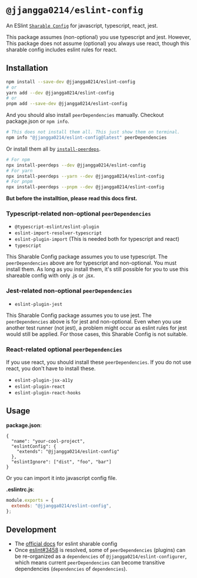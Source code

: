 # `@jjangga0214/eslint-config`

An ESlint [`Sharable Config`](https://eslint.org/docs/latest/developer-guide/shareable-configs) for javascript, typescript, react, jest.

This package assumes (non-optional) you use typescript and jest.
However, This package does not assume (optional) you always use react, though this sharable config includes eslint rules for react.

## Installation

```sh
npm install --save-dev @jjangga0214/eslint-config
# or
yarn add --dev @jjangga0214/eslint-config
# or
pnpm add --save-dev @jjangga0214/eslint-config
```

And you should also install `peerDependencies` manually.
Checkout package.json or `npm info`.

```sh
# This does not install them all. This just show them on terminal.
npm info "@jjangga0214/eslint-config@latest" peerDependencies
```

Or install them all by [`install-peerdeps`](https://openbase.com/js/install-peerdeps/documentation).

```sh
# For npm
npx install-peerdeps --dev @jjangga0214/eslint-config
# For yarn
npx install-peerdeps --yarn --dev @jjangga0214/eslint-config
# For pnpm
npx install-peerdeps --pnpm --dev @jjangga0214/eslint-config
```

**But before the installtion, please read this docs first.**

### Typescript-related non-optional `peerDependencies`

- `@typescript-eslint/eslint-plugin`
- `eslint-import-resolver-typescript`
- `eslint-plugin-import` (This is needed both for typescript and react)
- `typescript`

This Sharable Config package assumes you to use typescript.
The `peerDependencies` above are for typescript and non-optional.
You must install them.
As long as you install them, it's still possible for you to use this shareable config with only .js or .jsx.

### Jest-related non-optional `peerDependencies`

- `eslint-plugin-jest`

This Sharable Config package assumes you to use jest.
The `peerDependencies` above is for jest and non-optional.
Even when you use another test runner (not jest), a problem might occur as eslint rules for jest would still be applied.
For those cases, this Sharable Config is not suitable.

### React-related **optional** `peerDependencies`

If you use react, you should install these `peerDependencies`.
If you do not use react, you don't have to install these.

- `eslint-plugin-jsx-a11y`
- `eslint-plugin-react`
- `eslint-plugin-react-hooks`

## Usage

**package.json**:

```jsonc
{
  "name": "your-cool-project",
  "eslintConfig": {
    "extends": "@jjangga0214/eslint-config"
  },
  "eslintIgnore": ["dist", "foo", "bar"]
}
```

Or you can import it into javascript config file.

**.eslintrc.js**:

```js
module.exports = {
  extends: "@jjangga0214/eslint-config",
};
```

## Development

- The [official docs](https://eslint.org/docs/developer-guide/shareable-configs) for eslint sharable config
- Once [eslint#3458](https://github.com/eslint/eslint/issues/3458) is resolved, some of `peerDependencies` (plugins) can be re-organized as a `dependencies` of `@jjangga0214/eslint-configurer`, which means current `peerDependencies` can become transitive dependencies (`dependencies` of `dependencies`).
